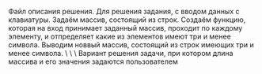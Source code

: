 Файл описания решения.
Для решения задания, с вводом данных с клавиатуры.
Задаём массив, состоящий из строк.
Создаём функцию, которая на вход принимает заданный массив, проходит по каждому элементу, и отпределяет какие из элементов имеют три и менее символа.
Выводим новвый массив, состоящий из строк имеющих три и менее символа.
\\
\\
\\
Вариант решения задачи, при котором длина массива и его значения задаются пользователем
